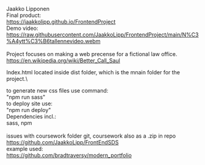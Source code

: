 Jaakko Lipponen \
Final product: \
https://jaakkolipp.github.io/FrontendProject
\
Demo video:\
https://raw.githubusercontent.com/JaakkoLipp/FrontendProject/main/N%C3%A4ytt%C3%B6tallennevideo.webm
\
\
Project focuses on making a web precense for a fictional law office.\
https://en.wikipedia.org/wiki/Better_Call_Saul


Index.html located inside dist folder, which is the mnain folder for the project.\

to generate new css files use command:\
"npm run sass"\
to deploy site use:\
"npm run deploy"\
Dependencies incl.:\
sass, npm\
\
issues with coursework folder git, coursework also as a .zip in repo\
https://github.com/JaakkoLipp/FrontEndSDS
\
example used:\
https://github.com/bradtraversy/modern_portfolio


